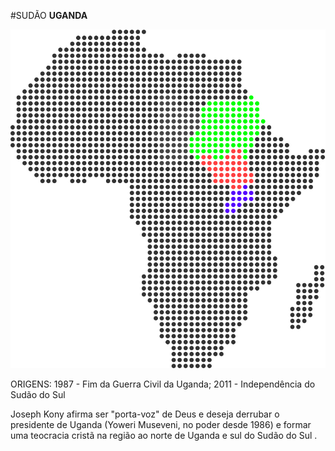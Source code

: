 #SUDÃO **UGANDA**

![Uganda vs Sudão](media/img/africa-maps/africa-country-sudan-uganda.svg)

<p id="origens">ORIGENS: <span>1987 - Fim da Guerra Civil da Uganda; 2011 - Independência do Sudão do Sul</span></p>

<p id="repercussao"><span>Joseph Kony afirma ser "porta-voz" de Deus e deseja derrubar o presidente de Uganda (Yoweri Museveni, no poder desde 1986) e formar uma teocracia cristã na região ao norte de Uganda e sul do Sudão do Sul .</span></p>